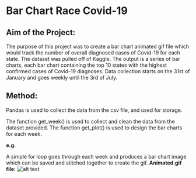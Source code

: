 # **Bar Chart Race Covid-19**
## Aim of the Project:
 The purpose of this project was to create a bar chart animated gif file which would track the number of overall diagnosed cases of Covid-19 for each state.
 The dataset was pulled off of Kaggle. The output is a series of bar charts, each bar chart containing the top 10 states with the highest confirmed cases of Covid-19 diagnoses.
 Data collection starts on the 31st of January and goes weekly until the 3rd of July.
 
 ## Method:
 Pandas is used to collect the data from the csv file, and used for storage.
 
 The function get_week() is used to collect and clean the data from the dataset provided.
 The function get_plot() is used to design the bar charts for each week.
 
 **e.g.**

 
 A simple for loop goes through each week and produces a bar chart image which can be saved and stitched together to create the gif.
 **Animated.gif file:**
 ![alt text](https://github.com/danielbsimpson/Bar-Chart-Race-Covid-19/tree/master/Images%20Folder/Bar_Chart_Animation.gif?raw=true)
